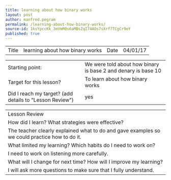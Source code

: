 ```yaml
---
title: learning about how binary works
layout: post
author: manfred.pegram
permalink: /learning-about-how-binary-works/
source-id: 1ksYpccKk_3mVmM0s6aMBsZqI74AOs7sXrf7TCgCr9eY
published: true
---
```

<table>
  <tr>
    <td>Title</td>
    <td>learning about how binary works</td>
    <td>Date</td>
    <td>04/01/17</td>
  </tr>
</table>


<table>
  <tr>
    <td>Starting point:</td>
    <td>We were told about how binary is base 2 and denary is base 10</td>
  </tr>
  <tr>
    <td>Target for this lesson?</td>
    <td>To learn about how binary works</td>
  </tr>
  <tr>
    <td>Did I reach my target? 
(add details to "Lesson Review")</td>
    <td>yes</td>
  </tr>
</table>


<table>
  <tr>
    <td>Lesson Review</td>
  </tr>
  <tr>
    <td>How did I learn? What strategies were effective? </td>
  </tr>
  <tr>
    <td>The teacher clearly explained what to do and gave examples so we could practice how to do it.</td>
  </tr>
  <tr>
    <td>What limited my learning? Which habits do I need to work on? </td>
  </tr>
  <tr>
    <td>I need to work on listening more carefully.</td>
  </tr>
  <tr>
    <td>What will I change for next time? How will I improve my learning?</td>
  </tr>
  <tr>
    <td>I will ask more questions to make sure that I fully understand.</td>
  </tr>
</table>


